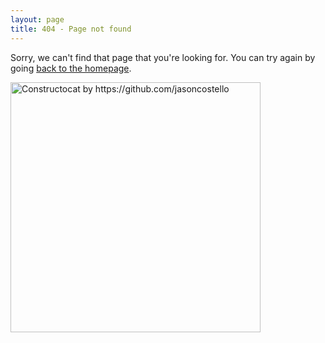 ```yaml
---
layout: page
title: 404 - Page not found
---
```


Sorry, we can't find that page that you're looking for. You can try again by going [back to the homepage](/).

[<img src="/images/404.jpg" alt="Constructocat by https://github.com/jasoncostello" style="width: 400px;"/>](/)
